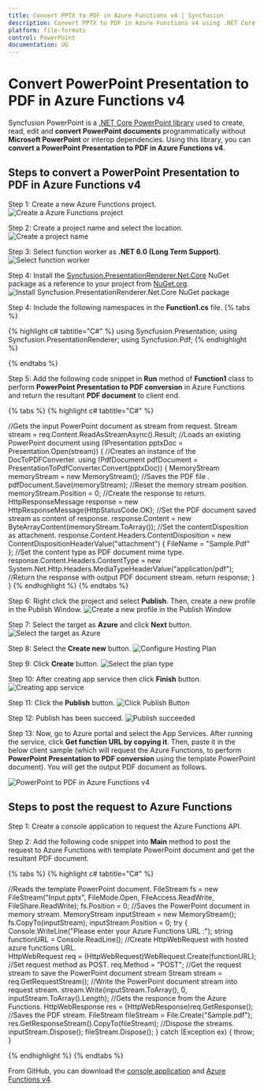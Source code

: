 ```yaml
---
title: Convert PPTX to PDF in Azure Functions v4 | Syncfusion
description: Convert PPTX to PDF in Azure Functions v4 using .NET Core PowerPoint library (Presentation) without Microsoft PowerPoint or interop dependencies.
platform: file-formats
control: PowerPoint
documentation: UG
---
```


# Convert PowerPoint Presentation to PDF in Azure Functions v4

Syncfusion PowerPoint is a [.NET Core PowerPoint library](https://www.syncfusion.com/document-processing/powerpoint-framework/net-core) used to create, read, edit and **convert PowerPoint documents** programmatically without **Microsoft PowerPoint** or interop dependencies. Using this library, you can **convert a PowerPoint Presentation to PDF in Azure Functions v4**.

## Steps to convert a PowerPoint Presentation to PDF in Azure Functions v4

Step 1: Create a new Azure Functions project.
![Create a Azure Functions project](Azure_Images/Functions_v1/Azure_PowerPoint_Presentation_to_PDF.png)

Step 2: Create a project name and select the location.
![Create a project name](Azure_Images/Functions_v1/Configure_PowerPoint_Presentation_to_PDF.png)

Step 3: Select function worker as **.NET 6.0 (Long Term Support)**. 
![Select function worker](Azure_Images/Functions_v4/Additional_Information_PowerPoint_Presentation_to_PDF.png)

Step 4: Install the [Syncfusion.PresentationRenderer.Net.Core](https://www.nuget.org/packages/Syncfusion.PresentationRenderer.Net.Core) NuGet package as a reference to your project from [NuGet.org](https://www.nuget.org/).
![Install Syncfusion.PresentationRenderer.Net.Core NuGet package](Azure_Images/Functions_v4/Nuget_Package_PowerPoint_Presentation_to_PDF.png)

Step 4: Include the following namespaces in the **Function1.cs** file.
{% tabs %}

{% highlight c# tabtitle="C#" %}
using Syncfusion.Presentation;
using Syncfusion.PresentationRenderer;
using Syncfusion.Pdf;
{% endhighlight %}

{% endtabs %}

Step 5: Add the following code snippet in **Run** method of **Function1** class to perform **PowerPoint Presentation to PDF conversion** in Azure Functions and return the resultant **PDF document** to client end.

{% tabs %}
{% highlight c# tabtitle="C#" %}

//Gets the input PowerPoint document as stream from request.
Stream stream = req.Content.ReadAsStreamAsync().Result;
//Loads an existing PowerPoint document
using (IPresentation pptxDoc = Presentation.Open(stream))
{
    //Creates an instance of the DocToPDFConverter.
    using (PdfDocument pdfDocument = PresentationToPdfConverter.Convert(pptxDoc))
    {
        MemoryStream memoryStream = new MemoryStream();
        //Saves the PDF file .
        pdfDocument.Save(memoryStream);
        //Reset the memory stream position.
        memoryStream.Position = 0;
        //Create the response to return.
        HttpResponseMessage response = new HttpResponseMessage(HttpStatusCode.OK);
        //Set the PDF document saved stream as content of response.
        response.Content = new ByteArrayContent(memoryStream.ToArray());
        //Set the contentDisposition as attachment.
        response.Content.Headers.ContentDisposition = new ContentDispositionHeaderValue("attachment")
        {
            FileName = "Sample.Pdf"
        };
        //Set the content type as PDF document mime type.
        response.Content.Headers.ContentType = new System.Net.Http.Headers.MediaTypeHeaderValue("application/pdf");
        //Return the response with output PDF document stream.
        return response;
    }
}
{% endhighlight %}
{% endtabs %}

Step 6: Right click the project and select **Publish**. Then, create a new profile in the Publish Window.
![Create a new profile in the Publish Window](Azure_Images/Functions_v1/Publish_PowerPoint_Presentation_to_PDF.png)

Step 7: Select the target as **Azure** and click **Next** button.
![Select the target as Azure](Azure_Images/Functions_v1/Target_PowerPoint_Presentation_to_PDF.png)

Step 8: Select the **Create new** button.
![Configure Hosting Plan](Azure_Images/Functions_v1/Function_Instance_PowerPoint_Presentation_to_PDF.png)

Step 9: Click **Create** button. 
![Select the plan type](Azure_Images/Functions_v1/Hosting_PowerPoint_Presentation_to_PDF.png)

Step 10: After creating app service then click **Finish** button. 
![Creating app service](Azure_Images/Functions_v1/Finish_PowerPoint_Presentation_to_PDF.png)

Step 11: Click the **Publish** button.
![Click Publish Button](Azure_Images/Functions_v1/Before_Publish_PowerPoint_Presentation_to_PDF.png)

Step 12: Publish has been succeed.
![Publish succeeded](Azure_Images/Functions_v1/After_Publish_PowerPoint_Presentation_to_PDF.png)

Step 13: Now, go to Azure portal and select the App Services. After running the service, click **Get function URL by copying it**. Then, paste it in the below client sample (which will request the Azure Functions, to perform **PowerPoint Presentation to PDF conversion** using the template PowerPoint document). You will get the output PDF document as follows.

![PowerPoint to PDF in Azure Functions v4](Azure_Images/Functions_v1/Output_PowerPoint_Presentation_to-PDF.png)

## Steps to post the request to Azure Functions

Step 1: Create a console application to request the Azure Functions API.

Step 2: Add the following code snippet into **Main** method to post the request to Azure Functions with template PowerPoint document and get the resultant PDF document.

{% tabs %}
{% highlight c# tabtitle="C#" %}

//Reads the template PowerPoint document.
FileStream fs = new FileStream("Input.pptx", FileMode.Open, FileAccess.ReadWrite, FileShare.ReadWrite);
fs.Position = 0;
//Saves the PowerPoint document in memory stream.
MemoryStream inputStream = new MemoryStream();
fs.CopyTo(inputStream);
inputStream.Position = 0;
try
{
    Console.WriteLine("Please enter your Azure Functions URL :");
    string functionURL = Console.ReadLine();
    //Create HttpWebRequest with hosted azure functions URL.                
    HttpWebRequest req = (HttpWebRequest)WebRequest.Create(functionURL);
    //Set request method as POST.
    req.Method = "POST";
    //Get the request stream to save the PowerPoint document stream
    Stream stream = req.GetRequestStream();
    //Write the PowerPoint document stream into request stream.
    stream.Write(inputStream.ToArray(), 0, inputStream.ToArray().Length);
    //Gets the responce from the Azure Functions.
    HttpWebResponse res = (HttpWebResponse)req.GetResponse();
    //Saves the PDF stream.
    FileStream fileStream = File.Create("Sample.pdf");
    res.GetResponseStream().CopyTo(fileStream);
    //Dispose the streams.
    inputStream.Dispose();
    fileStream.Dispose();
}
catch (Exception ex)
{
    throw;
}

{% endhighlight %}
{% endtabs %}

From GitHub, you can download the [console application](https://github.com/SyncfusionExamples/PowerPoint-Examples/tree/master/PPTX-to-PDF-conversion/Convert-PowerPoint-presentation-to-PDF/Azure/Azure_Functions/Console_Application) and [Azure Functions v4](https://github.com/SyncfusionExamples/PowerPoint-Examples/tree/master/PPTX-to-PDF-conversion/Convert-PowerPoint-presentation-to-PDF/Azure/Azure_Functions/Azure_Functions_v4).

